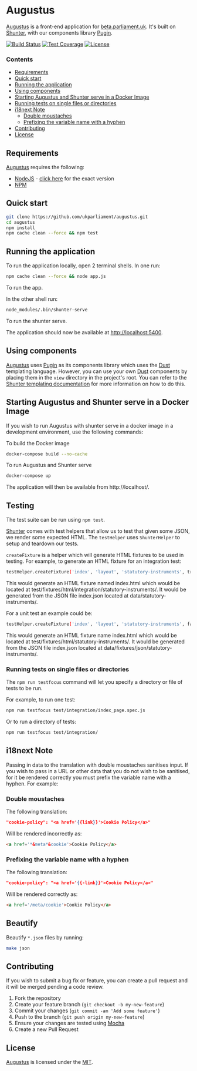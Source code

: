 # Augustus
[Augustus][augustus] is a front-end application for [beta.parliament.uk][beta]. It's built on [Shunter][shunter], with our components library [Pugin][pugin].

[![Build Status][shield-travis]][info-travis] [![Test Coverage][shield-coveralls]][info-coveralls] [![License][shield-license]][info-license]

### Contents
<!-- START doctoc generated TOC please keep comment here to allow auto update -->
<!-- DON'T EDIT THIS SECTION, INSTEAD RE-RUN doctoc TO UPDATE -->


- [Requirements](#requirements)
- [Quick start](#quick-start)
- [Running the application](#running-the-application)
- [Using components](#using-components)
- [Starting Augustus and Shunter serve in a Docker Image](#starting-augustus-and-shunter-serve-in-a-docker-image)
- [Running tests on single files or directories](#running-tests-on-single-files-or-directories)
- [i18next Note](#i18next-note)
  - [Double moustaches](#double-moustaches)
  - [Prefixing the variable name with a hyphen](#prefixing-the-variable-name-with-a-hyphen)
- [Contributing](#contributing)
- [License](#license)

<!-- END doctoc generated TOC please keep comment here to allow auto update -->

## Requirements
[Augustus][augustus] requires the following:
* [NodeJS][node] - [click here][node-version] for the exact version
* [NPM][npm]

## Quick start
```bash
git clone https://github.com/ukparliament/augustus.git
cd augustus
npm install
npm cache clean --force && npm test
```

## Running the application
To run the application locally, open 2 terminal shells. In one run:

```bash
npm cache clean --force && node app.js
```
To run the app.

In the other shell run:

```bash
node_modules/.bin/shunter-serve
```
To run the shunter serve.

The application should now be available at [http://localhost:5400][local].

## Using components
[Augustus][augustus] uses [Pugin][pugin] as its components library which uses the [Dust][dust] templating language. However, you can use your own [Dust][dust] components by placing them in the `view` directory in the project's root. You can refer to the [Shunter templating documentation][shunter-templating-docs] for more information on how to do this.

## Starting Augustus and Shunter serve in a Docker Image
If you wish to run Augustus with shunter serve in a docker image in a development environment, use the following commands:

To build the Docker image

```bash
docker-compose build --no-cache
```

To run Augustus and Shunter serve
```bash
docker-compose up
```
The application will then be available from http://localhost/.

## Testing
The test suite can be run using `npm test`.

[Shunter][shunter] comes with test helpers that allow us to test that given some JSON, we render some expected HTML.  The `testHelper` uses `ShunterHelper` to setup and teardown our tests.

`createFixture` is a helper which will generate HTML fixtures to be used in testing.  For example, to generate an HTML fixture for an integration test:
```bash
testHelper.createFixture('index', 'layout', 'statutory-instruments', true)
```
This would generate an HTML fixture named index.html which would be located at test/fixtures/html/integration/statutory-instruments/.
It would be generated from the JSON file index.json located at data/statutory-instruments/.

For a unit test an example could be:
```bash
testHelper.createFixture('index', 'layout', 'statutory-instruments', false)
```
This would generate an HTML fixture name index.html which would be located at test/fixtures/html/statutory-instruments/.  It would be generated from the JSON file index.json located at data/fixtures/json/statutory-instruments/.

### Running tests on single files or directories
The `npm run testfocus` command will let you specify a directory or file of tests to be run.

For example, to run one test:
```bash
npm run testfocus test/integration/index_page.spec.js
```

Or to run a directory of tests:
```bash
npm run testfocus test/integration/
```

## i18next Note
Passing in data to the translation with double moustaches sanitises input. If you wish to pass in a URL or other data that you do not wish to be sanitised, for it be rendered correctly you must prefix the variable name with a hyphen. For example:

### Double moustaches
The following translation:
```json
"cookie-policy": "<a href='{{link}}'>Cookie Policy</a>"
```
Will be rendered incorrectly as:
```html
<a href='*&meta*&cookie'>Cookie Policy</a>
```

### Prefixing the variable name with a hyphen
The following translation:
```json
"cookie-policy": "<a href='{{-link}}'>Cookie Policy</a>"
```
Will be rendered correctly as:
```html
<a href='/meta/cookie'>Cookie Policy</a>
```

## Beautify
Beautify `*.json` files by running:

```bash
make json
```

## Contributing
If you wish to submit a bug fix or feature, you can create a pull request and it will be merged pending a code review.

1. Fork the repository
1. Create your feature branch (`git checkout -b my-new-feature`)
1. Commit your changes (`git commit -am 'Add some feature'`)
1. Push to the branch (`git push origin my-new-feature`)
1. Ensure your changes are tested using [Mocha][mocha]
1. Create a new Pull Request

## License
[Augustus][augustus] is licensed under the [MIT][info-license].

[augustus]: https://github.com/ukparliament/augustus
[beta]: https://beta.parliament.uk
[shunter]: https://github.com/springernature/shunter
[pugin]: https://github.com/ukparliament/pugin-components
[dust]: http://www.dustjs.com/
[node]: https://nodejs.org/
[node-version]: https://github.com/ukparliament/augustus/blob/master/.nvmrc
[npm]: https://www.npmjs.com/
[local]: http://localhost:5400
[pugin-components]: https://www.npmjs.com/package/pugin-components
[mocha]: https://mochajs.org/
[shunter-templating-docs]: https://shunter.readthedocs.io/en/latest/usage/templates/

[info-travis]:   https://travis-ci.org/ukparliament/augustus
[shield-travis]: https://img.shields.io/travis/ukparliament/augustus.svg

[info-coveralls]:   https://coveralls.io/github/ukparliament/augustus
[shield-coveralls]: https://img.shields.io/coveralls/ukparliament/augustus.svg

[info-license]:   https://github.com/ukparliament/augustus/blob/master/LICENSE
[shield-license]: https://img.shields.io/badge/license-MIT-blue.svg
